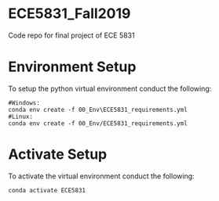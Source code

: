# ECE5831_Fall2019
Code repo for final project of ECE 5831

# Environment Setup
To setup the python virtual environment conduct the following:
```
#Windows:
conda env create -f 00_Env\ECE5831_requirements.yml
#Linux: 
conda env create -f 00_Env/ECE5831_requirements.yml
```

# Activate Setup
To activate the virtual environment conduct the following:
```
conda activate ECE5831
```